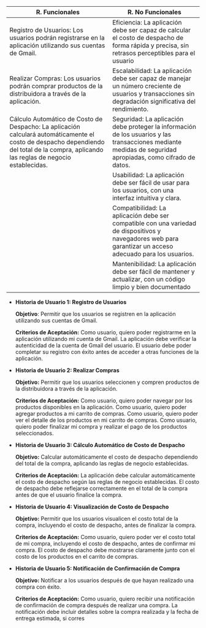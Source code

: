|R. Funcionales| R. No Funcionales|	
| ------------ | ------------
|Registro de Usuarios: Los usuarios podrán registrarse en la aplicación utilizando sus cuentas de Gmail.| Eficiencia: La aplicación debe ser capaz de calcular el costo de despacho de forma rápida y precisa, sin retrasos perceptibles para el usuario
|Realizar Compras: Los usuarios podrán comprar productos de la distribuidora a través de la aplicación.| Escalabilidad: La aplicación debe ser capaz de manejar un número creciente de usuarios y transacciones sin degradación significativa del rendimiento.
|Cálculo Automático de Costo de Despacho: La aplicación calculará automáticamente el costo de despacho dependiendo del total de la compra, aplicando las reglas de negocio establecidas.| Seguridad: La aplicación debe proteger la información de los usuarios y las transacciones mediante medidas de seguridad apropiadas, como cifrado de datos.
|   | Usabilidad: La aplicación debe ser fácil de usar para los usuarios, con una interfaz intuitiva y clara.
|   | Compatibilidad: La aplicación debe ser compatible con una variedad de dispositivos y navegadores web para garantizar un acceso adecuado para los usuarios.
|  | Mantenibilidad: La aplicación debe ser fácil de mantener y actualizar, con un código limpio y bien documentado


- **Historia de Usuario 1: Registro de Usuarios**

  **Objetivo**: Permitir que los usuarios se registren en la aplicación utilizando sus cuentas de Gmail.
  
  **Criterios de Aceptación:**
  Como usuario, quiero poder registrarme en la aplicación utilizando mi cuenta de Gmail.
  La aplicación debe verificar la autenticidad de la cuenta de Gmail del usuario.
  El usuario debe poder completar su registro con éxito antes de acceder a otras funciones de la aplicación.

- **Historia de Usuario 2: Realizar Compras**

  **Objetivo:** Permitir que los usuarios seleccionen y compren productos de la distribuidora a través de la aplicación.
  
  **Criterios de Aceptación:**
  Como usuario, quiero poder navegar por los productos disponibles en la aplicación.
  Como usuario, quiero poder agregar productos a mi carrito de compras.
  Como usuario, quiero poder ver el detalle de los productos en mi carrito de compras.
  Como usuario, quiero poder finalizar mi compra y realizar el pago de los productos seleccionados.

- **Historia de Usuario 3: Cálculo Automático de Costo de Despacho**

  **Objetivo:** Calcular automáticamente el costo de despacho dependiendo del total de la compra, aplicando las reglas de negocio establecidas.
  
  **Criterios de Aceptación:**
  La aplicación debe calcular automáticamente el costo de despacho según las reglas de negocio establecidas.
  El costo de despacho debe reflejarse correctamente en el total de la compra antes de que el usuario finalice la compra.

- **Historia de Usuario 4: Visualización de Costo de Despacho**

  **Objetivo:** Permitir que los usuarios visualicen el costo total de la compra, incluyendo el costo de despacho, antes de finalizar la compra.
  
  **Criterios de Aceptación:**
  Como usuario, quiero poder ver el costo total de mi compra, incluyendo el costo de despacho, antes de confirmar mi compra.
  El costo de despacho debe mostrarse claramente junto con el costo de los productos en el carrito de compras.

- **Historia de Usuario 5: Notificación de Confirmación de Compra**

  **Objetivo:** Notificar a los usuarios después de que hayan realizado una compra con éxito.
  
  **Criterios de Aceptación:**
  Como usuario, quiero recibir una notificación de confirmación de compra después de realizar una compra.
  La notificación debe incluir detalles sobre la compra realizada y la fecha de entrega estimada, si corres

